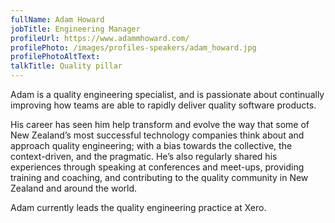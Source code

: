 ```yaml
---
fullName: Adam Howard
jobTitle: Engineering Manager
profileUrl: https://www.adammhoward.com/
profilePhoto: /images/profiles-speakers/adam_howard.jpg
profilePhotoAltText: 
talkTitle: Quality pillar
---
```


Adam is a quality engineering specialist, and is passionate about continually improving how teams are able to rapidly deliver quality software products.

His career has seen him help transform and evolve the way that some of New Zealand’s most successful technology companies think about and approach quality engineering; with a bias towards the collective, the context-driven, and the pragmatic. He’s also regularly shared his experiences through speaking at conferences and meet-ups, providing training and coaching, and contributing  to the quality community in New Zealand and around the world.

Adam currently leads the quality engineering practice at Xero.